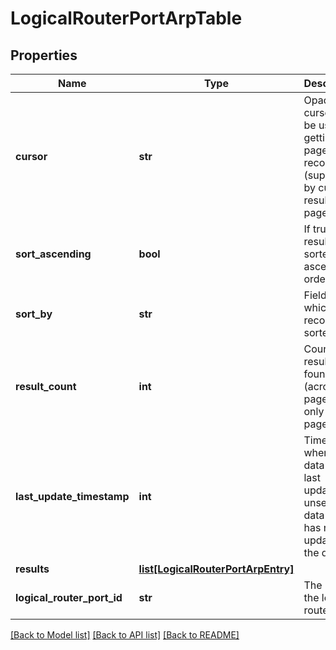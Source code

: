 # LogicalRouterPortArpTable

## Properties
Name | Type | Description | Notes
------------ | ------------- | ------------- | -------------
**cursor** | **str** | Opaque cursor to be used for getting next page of records (supplied by current result page) | [optional] 
**sort_ascending** | **bool** | If true, results are sorted in ascending order | [optional] 
**sort_by** | **str** | Field by which records are sorted | [optional] 
**result_count** | **int** | Count of results found (across all pages), set only on first page | [optional] 
**last_update_timestamp** | **int** | Timestamp when the data was last updated; unset if data source has never updated the data. | [optional] 
**results** | [**list[LogicalRouterPortArpEntry]**](LogicalRouterPortArpEntry.md) |  | [optional] 
**logical_router_port_id** | **str** | The ID of the logical router port | 

[[Back to Model list]](../README.md#documentation-for-models) [[Back to API list]](../README.md#documentation-for-api-endpoints) [[Back to README]](../README.md)

